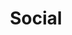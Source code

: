 ---
title: "Social"
description: "Hosts lists for social media services."
icon: "messages-square"
draft: false
---